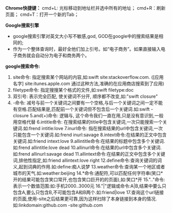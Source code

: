**Chrome快捷键：**
cmd+L: 光标移动到地址栏并选中所有的地址；
cmd+R：刷新页面；
cmd+T：打开一个新的Tab；


**Google搜索引擎**
* google搜索引擎对英文大小写不敏感,god, GOD在google中的搜索结果是相同的;
* 作为一个整体查询时，最好全他们加上引号。如“电子商务”。如果直接输入电子商务就会自动分为电子和商务两个。


**google搜索命令:**
1. site命令: 指定搜索某个网站的内容,如:swift site:stackoverflow.com.      ([应用名字] site:itunes.apple.com 通过这种方法,准确的在应用商店搜索到了应用)
2. filetype命令: 指定搜搜某个格式的文件,如:swift filetype:doc
3. 双引号: 表示完全匹配, 使关键词不分开, 顺序都不改变,如:"swift closure"
4. -命令: 减号与前一个关键词之间要有一个空格,与后一个关键词之间一定不能有空格.匹配结果是,匹配前一个关键词但不包含后一个关键词.如:swift -closure
5.and(+)命令: 逻辑与, 这个命令我们一直在用,只是没有意识到,一般用空格代替
6.intitle命令: 在搜索结果的title中包含关键词,一次只能搜索一个关键词.如:frend intitle:love
7.inurl命令: 指在搜索结果的url中包含关键词,一次只能包含一个关键词.如:frend inurl:savage
8.intext命令:在结果的正文中包含关键词.如:friend intext:love
9.allintitle命令:在结果的标题中包含多个关键词.如:frend allintitle:love dead
10.allinurl命令:在结果的url中包含多个关键词.如:frend allinurl:savage dead
11.allintext命令:在结果的正文中包含多个关键词,排他性指定,如:friend allintext:love right
12.define命令:查询关键词的词义,起到词典的作用.如:define:痴人说梦
13.weather命令:查询某一个地区或者城市的天气.如:weather:beijing
14.\*命令:通配符,可以匹配任何字符串(笑口\*开的结果可能包含笑口常开,也包含笑口巨开的的页面),如:笑口\*开
15.".."命令:表示一个数值范围:如:手机2000..3000元
16."|"逻辑或命令:A|B,结果中要么只包含A,要么只包含B,不可能包含A和B两个.如:friend|love
17.查询这个url链接的页面,使用-site之后结果更可靠,因为这样扫除了本身链接到本身的情况.如:linkdomain:github.com -site:github.com